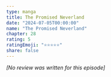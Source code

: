 ```yaml
---
type: manga
title: The Promised Neverland
date: "2024-07-05T00:00:00"
name: "The Promised Neverland"
chapter: 28
rating: 5
ratingEmoji: "⭐️⭐️⭐️⭐️⭐️"
share: false
---
```


_[No review was written for this episode]_